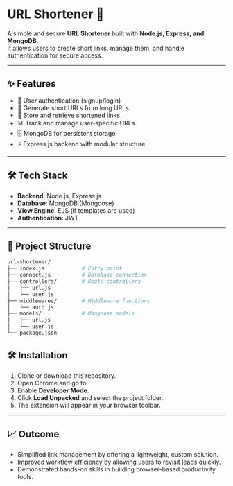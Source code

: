 # URL Shortener 🚀

A simple and secure **URL Shortener** built with **Node.js, Express, and MongoDB**.  
It allows users to create short links, manage them, and handle authentication for secure access.

---

## ✨ Features
- 🔑 User authentication (signup/login)  
- 🔗 Generate short URLs from long URLs  
- 📑 Store and retrieve shortened links  
- 📊 Track and manage user-specific URLs  
- 🗄️ MongoDB for persistent storage  
- ⚡ Express.js backend with modular structure  

---

## 🛠️ Tech Stack
- **Backend**: Node.js, Express.js  
- **Database**: MongoDB (Mongoose)  
- **View Engine**: EJS (if templates are used)  
- **Authentication**: JWT  

---

## 📂 Project Structure
``` bash
url-shortener/
├── index.js            # Entry point
├── connect.js          # Database connection
├── controllers/        # Route controllers
│   ├── url.js
│   └── user.js
├── middlewares/        # Middleware functions
│   └── auth.js
├── models/             # Mongoose models
│   ├── url.js
│   └── user.js
└── package.json
```


## 🛠️ Installation  
1. Clone or download this repository.  
2. Open Chrome and go to: 
3. Enable **Developer Mode**.  
4. Click **Load Unpacked** and select the project folder.  
5. The extension will appear in your browser toolbar.  

---

## 📈 Outcome  
- Simplified link management by offering a lightweight, custom solution.  
- Improved workflow efficiency by allowing users to revisit leads quickly.  
- Demonstrated hands-on skills in building browser-based productivity tools.  
